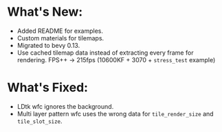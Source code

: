 # What's New:

- Added README for examples.
- Custom materials for tilemaps.
- Migrated to bevy 0.13.
- Use cached tilemap data instead of extracting every frame for rendering. FPS++ -> 215fps (10600KF + 3070 + `stress_test` example)

# What's Fixed:

- LDtk wfc ignores the background.
- Multi layer pattern wfc uses the wrong data for `tile_render_size` and `tile_slot_size`.
